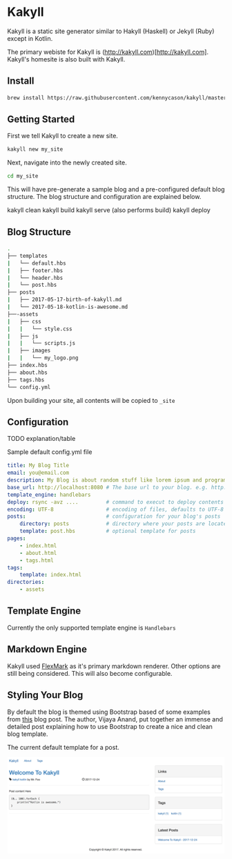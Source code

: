 # Kakyll

Kakyll is a static site generator similar to Hakyll (Haskell) or Jekyll (Ruby) except in Kotlin.

The primary webiste for Kakyll is (http://kakyll.com)[http://kakyll.com]. Kakyll's homesite is also built with Kakyll.

## Install

```bash
brew install https://raw.githubusercontent.com/kennycason/kakyll/master/script/brew/kakyll.rb
```

## Getting Started

First we tell Kakyll to create a new site.
```bash
kakyll new my_site
```

Next, navigate into the newly created site.
```bash
cd my_site
```
This will have pre-generate a sample blog and a pre-configured default blog structure. The blog structure and configuration are explained below.


kakyll clean
kakyll build
kakyll serve (also performs build)
kakyll deploy


## Blog Structure

```bash
.
├── templates
|   └── default.hbs
|   ├── footer.hbs
|   └── header.hbs
|   └── post.hbs
├── posts
|   ├── 2017-05-17-birth-of-kakyll.md
|   └── 2017-05-18-kotlin-is-awesome.md
├──-assets
|   ├── css
|   |   └── style.css
|   ├── js
|   |   └── scripts.js
|   ├── images
|   |   └── my_logo.png
├── index.hbs
├── about.hbs
├── tags.hbs
└── config.yml
```

Upon building your site, all contents will be copied to `_site`

## Configuration

TODO explanation/table


Sample default config.yml file
```yaml
title: My Blog Title
email: you@email.com
description: My Blog is about random stuff like lorem ipsum and programming. I hope you enjoy.
base_url: http://localhost:8080 # The base url to your blog. e.g. http://hakyll.com
template_engine: handlebars
deploy: rsync -avz ....         # command to execut to deploy contents in _site/*
encoding: UTF-8                 # encoding of files, defaults to UTF-8
posts:                          # configuration for your blog's posts
    directory: posts            # directory where your posts are located
    template: post.hbs          # optional template for posts
pages:
    - index.html
    - about.html
    - tags.html
tags:
    template: index.html
directories:
    - assets
```

## Template Engine

Currently the only supported template engine is `Handlebars`

## Markdown Engine

Kakyll used [FlexMark](https://github.com/vsch/flexmark-java) as it's primary markdown renderer.
Other options are still being considered.
This will also become configurable.


## Styling Your Blog

By default the blog is themed using Bootstrap based of some examples from [this](http://prideparrot.com/blog/archive/2014/4/blog_template_using_twitter_bootstrap3_part1#creating-a-blog-template) blog post.
The author, Vijaya Anand, put together an immense and detailed post explaining how to use Bootstrap to create a nice and clean blog template.

The current default template for a post.

<img src="https://github.com/kennycason/kakyll/blob/master/screenshots/post_sample.png?raw=true"/>
